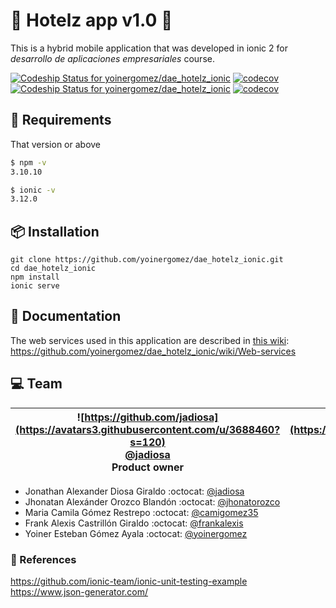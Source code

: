 # 🏨 Hotelz app v1.0 🏨 
This is a hybrid mobile application that was developed in ionic 2 for _desarrollo de aplicaciones empresariales_ course.

[ ![Codeship Status for yoinergomez/dae_hotelz_ionic](https://app.codeship.com/projects/f2bd8040-9dbb-0135-c2a5-3a09837b7f1f/status?branch=master)](https://app.codeship.com/projects/253346)
[![codecov](https://codecov.io/gh/yoinergomez/dae_hotelz_ionic/branch/master/graph/badge.svg)](https://codecov.io/gh/yoinergomez/dae_hotelz_ionic)
[ ![Codeship Status for yoinergomez/dae_hotelz_ionic](https://app.codeship.com/projects/f2bd8040-9dbb-0135-c2a5-3a09837b7f1f/status?branch=develop)](https://app.codeship.com/projects/253346)
[![codecov](https://codecov.io/gh/yoinergomez/dae_hotelz_ionic/branch/develop/graph/badge.svg)](https://codecov.io/gh/yoinergomez/dae_hotelz_ionic)

## 🔧 Requirements
That version or above
```bash
$ npm -v
3.10.10

$ ionic -v
3.12.0
```

## 📦 Installation
```git
git clone https://github.com/yoinergomez/dae_hotelz_ionic.git
cd dae_hotelz_ionic
npm install
ionic serve
```

## 📝 Documentation
The web services used in this application are described in [this wiki](https://github.com/yoinergomez/dae_hotelz_ionic/wiki/Web-services):  
https://github.com/yoinergomez/dae_hotelz_ionic/wiki/Web-services


## 💻 Team

| ![https://github.com/jadiosa](https://avatars3.githubusercontent.com/u/3688460?s=120) <br/> [@jadiosa](https://github.com/jadiosa) <br/> Product owner | ![https://github.com/jhonatorozco](https://avatars1.githubusercontent.com/u/17466352?s=120) <br/> [@jhonatorozco](https://github.com/jhonatorozco) <br/> Developer | ![https://github.com/camigomez35](https://avatars2.githubusercontent.com/u/16061815?s=120) <br/> [@camigomez35](https://github.com/camigomez35) <br/> Developer  | ![https://github.com/frankalexis](https://avatars3.githubusercontent.com/u/17466320?s=120) <br/> [@frankalexis](https://github.com/frankalexis) <br/> Developer  | ![https://github.com/yoinergomez](https://avatars3.githubusercontent.com/u/14276026?s=120) <br/> [@yoinergomez](https://github.com/yoinergomez) <br/> Developer  |
|:-:|:-:|:-:|:-:|:-:|

- Jonathan Alexander Diosa Giraldo :octocat: [@jadiosa](https://github.com/jadiosa)
- Jhonatan Alexánder Orozco Blandón :octocat: [@jhonatorozco](https://github.com/jhonatorozco)
- Maria Camila Gómez Restrepo :octocat: [@camigomez35](https://github.com/camigomez35)
- Frank Alexis Castrillón Giraldo :octocat: [@frankalexis](https://github.com/frankalexis)  
- Yoiner Esteban Gómez Ayala :octocat: [@yoinergomez](https://github.com/yoinergomez)

### 📌 References
https://github.com/ionic-team/ionic-unit-testing-example  
https://www.json-generator.com/

